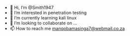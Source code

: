 - 👋 Hi, I’m @Smith1947
- 👀 I’m interested in penetration testing
- 🌱 I’m currently learning kali linux
- 💞️ I’m looking to collaborate on ...
- 📫 How to reach me manqobamasinga7@webmail.co.za

<!---
Smith1947/Smith1947 is a ✨ special ✨ repository because its `README.md` (this file) appears on your GitHub profile.
You can click the Preview link to take a look at your changes.
--->
